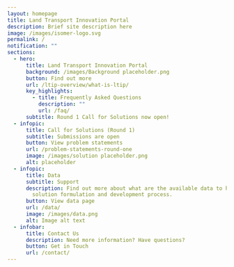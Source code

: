 ```yaml
---
layout: homepage
title: Land Transport Innovation Portal
description: Brief site description here
image: /images/isomer-logo.svg
permalink: /
notification: ""
sections:
  - hero:
      title: Land Transport Innovation Portal
      background: /images/Background placeholder.png
      button: Find out more
      url: /ltip-overview/what-is-ltip/
      key_highlights:
        - title: Frequently Asked Questions
          description: ""
          url: /faq/
      subtitle: Round 1 Call for Solutions now open!
  - infopic:
      title: Call for Solutions (Round 1)
      subtitle: Submissions are open
      button: View problem statements
      url: /problem-statements-round-one
      image: /images/solution placeholder.png
      alt: placeholder
  - infopic:
      title: Data
      subtitle: Support
      description: Find out more about what are the available data to help in your
        solution formulation and development process.
      button: View data page
      url: /data/
      image: /images/data.png
      alt: Image alt text
  - infobar:
      title: Contact Us
      description: Need more information? Have questions?
      button: Get in Touch
      url: /contact/
---
```


